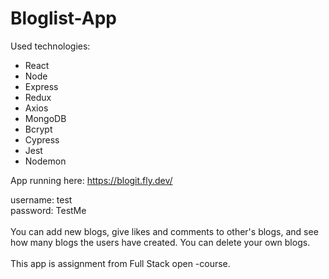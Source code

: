 # Bloglist-App
Used technologies:

- React
- Node
- Express
- Redux
- Axios
- MongoDB
- Bcrypt
- Cypress
- Jest
- Nodemon


App running here: https://blogit.fly.dev/
<br>

username: test<br>
password: TestMe
<br>
<br>
You can add new blogs, give likes and comments to other's blogs, and see how many blogs the users have created. You can delete your own blogs.
<br><br>
This app is assignment from Full Stack open -course.
